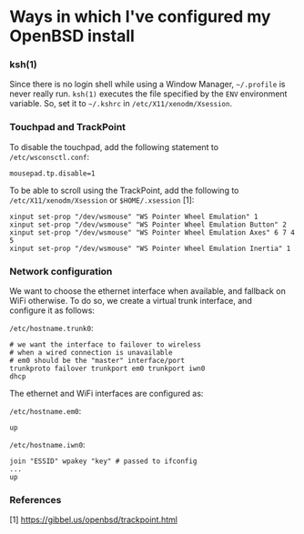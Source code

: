 # Ways in which I've configured my OpenBSD install

### ksh(1)

Since there is no login shell while using a Window Manager, `~/.profile`
is never really run. `ksh(1)` executes the file specified by the `ENV`
environment variable. So, set it to `~/.kshrc` in `/etc/X11/xenodm/Xsession`.

### Touchpad and TrackPoint

To disable the touchpad, add the following statement to `/etc/wsconsctl.conf`:  
```
mousepad.tp.disable=1
```

To be able to scroll using the TrackPoint, add the following to
`/etc/X11/xenodm/Xsession` or `$HOME/.xsession` [1]:  
```
xinput set-prop "/dev/wsmouse" "WS Pointer Wheel Emulation" 1
xinput set-prop "/dev/wsmouse" "WS Pointer Wheel Emulation Button" 2
xinput set-prop "/dev/wsmouse" "WS Pointer Wheel Emulation Axes" 6 7 4 5
xinput set-prop "/dev/wsmouse" "WS Pointer Wheel Emulation Inertia" 1
```

### Network configuration

We want to choose the ethernet interface when available, and fallback on  
WiFi otherwise. To do so, we create a virtual trunk interface, and  
configure it as follows:

`/etc/hostname.trunk0`:  
```
# we want the interface to failover to wireless
# when a wired connection is unavailable
# em0 should be the "master" interface/port
trunkproto failover trunkport em0 trunkport iwn0
dhcp
```

The ethernet and WiFi interfaces are configured as:

`/etc/hostname.em0`:  
```
up
```

`/etc/hostname.iwn0`:  
```
join "ESSID" wpakey "key" # passed to ifconfig
...
up
```

### References
[1] https://gibbel.us/openbsd/trackpoint.html
